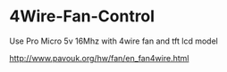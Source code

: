 # 4Wire-Fan-Control
Use Pro Micro 5v 16Mhz with 4wire fan  and tft lcd model

http://www.pavouk.org/hw/fan/en_fan4wire.html
